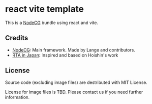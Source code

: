 # react vite template

This is a [NodeCG](http://github.com/nodecg/nodecg) bundle using react and vite.

## Credits

- [NodeCG](https://github.com/nodecg/nodecg): Main framework. Made by Lange and contributors.
- [RTA in Japan](https://github.com/RTAinJapan/rtainjapan-layouts): Inspired and based on Hoishin's work

## License

Source code (excluding image files) are destributed with MIT License.

License for image files is TBD. Please contact us if you need further information.
